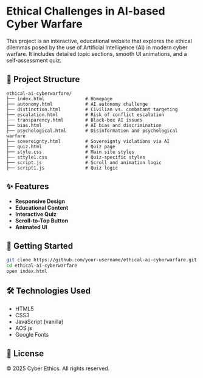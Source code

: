 # Ethical Challenges in AI-based Cyber Warfare

This project is an interactive, educational website that explores the ethical dilemmas posed by the use of Artificial Intelligence (AI) in modern cyber warfare. It includes detailed topic sections, smooth UI animations, and a self-assessment quiz.

## 📁 Project Structure

```
ethical-ai-cyberwarfare/
├── index.html               # Homepage
├── autonomy.html            # AI autonomy challenge
├── distinction.html         # Civilian vs. combatant targeting
├── escalation.html          # Risk of conflict escalation
├── transparency.html        # Black-box AI issues
├── bias.html                # AI bias and discrimination
├── psychological.html       # Disinformation and psychological warfare
├── sovereignty.html         # Sovereignty violations via AI
├── quiz.html                # Quiz page
├── style.css                # Main site styles
├── sttyle1.css              # Quiz-specific styles
├── script.js                # Scroll and animation logic
├── script1.js               # Quiz logic
```

## ✨ Features

- **Responsive Design**
- **Educational Content**
- **Interactive Quiz**
- **Scroll-to-Top Button**
- **Animated UI**

## 🚀 Getting Started

```bash
git clone https://github.com/your-username/ethical-ai-cyberwarfare.git
cd ethical-ai-cyberwarfare
open index.html
```

## 🛠️ Technologies Used

- HTML5
- CSS3
- JavaScript (vanilla)
- AOS.js
- Google Fonts

## 📄 License

© 2025 Cyber Ethics. All rights reserved.
